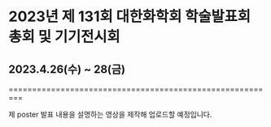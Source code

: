 # 2023년 제 131회 대한화학회 학술발표회 총회 및 기기전시회
## 2023.4.26(수) ~ 28(금)
=========================================================

제 poster 발표 내용을 설명하는 영상을 제작해 업로드할 예정입니다.

